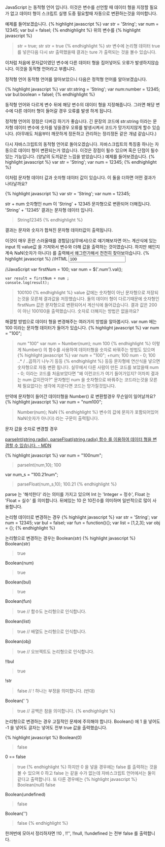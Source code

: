JavaScript 는 동적형 언어 입니다.
이것은 변수를 선언할 때 데이터 형을 지정할 필요가 없고 
데이터 형이 스크립트 실행 도중 필요할때 자동으로 변환하는것을 의미합니다.

예제를 들어보겠습니다.
{% highlight javascript %}
  var str = 'String';
  var num = 12345;
  var bul = falsel;
{% endhighlight %}
위의 변수를
{% highlight javascript %}
  > str = true;
  > str
  > str = true
{% endhighlight %}
str 변수에 논리형 데이터 true 를 넣은다음 다시 str 출력했을때 결과는
> ture 가 출력되는 것을 볼수 있습니다.

이처럼 처음에 문자값이였던 변수에 다른 데이터 형을 집어넣어도 오류가 발생하지않습니다.
이것을 동적형 언어라고 부릅니다.

정적형 언어
동적형 언어를 알아보았으니 다음은 정적형 언어를 알아보겠습니다.

{% highlight javascript %}
  var str:string = 'String';
  var num:number = 12345;
  var bul:boolean = falsel;
{% endhighlight %}

동적형 언어와 다르게 변수 뒤에 해당 변수의 데이터 형을 지정해줍니다.
그러면 해당 변수에 다른 데이터 형이 들어갈 경우 오류를 발생 하게 됩니다.

정적형 언어의 장점은 디버깅 하기가 좋습니다.
긴 문장의 코드에 str:string 이라는 문자형 데이터 변수에
숫자를 넣을경우 오류를 발생시켜서 코드가 망가지지않게 할수 있습니다.
(아무래도 처음부터 깨끗하게 정돈하고 관리하는 정리정돈 같은 개념 같습니다.)


다시 자바스크립트의 동적형 언어로 돌아오겠습니다.
자바스크립트의 특징중 하나는 자동으로 데이터 형이 변환되는거 였습니다.
이것은 장점이 될수 있으며 혹은 단점이 될수있는 기능입니다. (양날의 도끼같은 느낌을 받았습니다.)
예제를 들어보겠습니다.
{% highlight javascript %}
  var str = 'String';
  var num = 12345;
{% endhighlight %}

이처럼 문자형 데이터 값과 숫자형 데이터 값이 있습니다.
이 둘을 더하면 어떤 결과가 나타날까요?

{% highlight javascript %}
  var str = 'String';
  var num = 12345;
  
  str + num
  숫자형인 num 이
  'String' + 12345
  문자형으로 변환되어 더해집니다.
  'String' + '12345'
  결과는 문자형 데이터 입니다.
  > String12345
{% endhighlight %}

결과는 문자와 숫자가 합쳐진 문자형 데이터값이 출력됩니다.

이것이 매우 혼란 스러울때를 경험담(실무에서)으로 얘기해보자면
어느 계산식에 있는 input 의 value값 을 가져와서 변수와 더해 값을 출력하는 것이였습니다. 
하지만 왜인지 계속 NaN(숫자가 아니다) 를 출력해서 왜그런가해서 천천히 찾아보아습니다.
{% highlight javascript %}
  //HTML
  <input value="100" class="num">

  //JavaScript
    var firstNum = 100;
    var num = $('.num').val();

    var result = firstNum + num ;
    console.log(result);

  > 100100
{% endhighlight %}
value 값에는 숫자형이 아닌 문자형으로 저장되는것을 모른체 결과값을 저장했습니다.
둘의 데이터 형이 다르기때문에 숫자형인 firstNum 값은 문자형으로 변환되어서 계산식에 들어갔습니다.
결과 값은 200 이 아닌 100100을 출력했습니다. 
숫자로 더해지는 방법은 없을까요?

해결할 방법으로 데이터 형을 변경해주는 여러가지 방법을 알아봅시다.
var num 에는 100 이라는 문자형 데이터가 들어가 있습니다.
{% highlight javascript %}
  var num = "100";
  > num
  > "100"
  var num = Number(num);
  > num
  > 100
{% endhighlight %}
이렇게 Number() 의 함수를 사용하여 데이터형을 숫자로 바꿔주는 방법도 있으며
{% highlight javascript %}
  var num = "100";
  > +num;
  > 100
  > num  - 0;
  > 100
  ..* / ..곱하기 나누기 등등
{% endhighlight %}
등등 문자형에 연산식을 넣으면 숫자형으로 자동 변환 됩니다.
실무에서 다른 사람이 만든 코드를 보았을때
>num - 0; 이라는 코드를 처음보았다면 "왜 이런코드가 여기 들어가있지? 어차피 결과는 num 값이잔아?"
문자형인 num 을 숫자형으로 바꿔주는 코드라는것을 모른체 필요없다는 생각에 지운다면 코드는 망가질것입니다.

만약에 문자형이 들어간 데이터형을 Number() 로 변환할경우 무슨일이 일어날까요?
{% highlight javascript %}
  var num = "num100";
  > Number(num);
  > NaN
{% endhighlight %}
변수의 값에 문자가 포함되어있어 NaN(숫자가 아니다) 라는 구문이 출력됩니다.

문자 값을 숫자로 변경할 경우
<div class="pro-txt">
	<a href="https://developer.mozilla.org/ko/docs/Web/JavaScript/Reference/Global_Objects/parseInt" target="_blank">parseInt(string,radix), parseFloat(string,radix) 함수 를 이용하여 데이터 형을 변경할 수 있습니다. - MDN</a>
</div>

{% highlight javascript %}
  var num = "100num";
  > parseInt(num,10);
  > 100

  var num_s = "100.21num";
  > parseFloat(num_s,10);
  > 100.21
{% endhighlight %}

parse 는 '해석한다' 라는 의미를 가지고 있으며 
Int 는 'Integer = 정수', Float 는 'Float = 실수' 를 의미합니다.
뒤에있는 10 은 10진수를 의미하며 일반적으로 많이 사용합니다.

논리형 데이터로 변경하는 경우
{% highlight javascript %}
  var str = 'String';
  var num = 12345;
  var bul = falsel;
  var fun = function(){};
  var list = [1,2,3];
  var obj = {};
{% endhighlight %}

논리형으로 변경하는 경우는 Boolean(str)
{% highlight javascript %}
  Boolean(str)
  > true
  
  Boolean(num)
  > true
  
  Boolean(bul)
  > true
  
  Boolean(fun)
  > true // 함수도 논리형으로 인식합니다.
  
  Boolean(list)
  > true // 배열도 논리형으로 인식합니다.
  
  Boolean(obj)
  > true // 오브젝트도 논리형으로 인식합니다.
  
  !!bul
  > true
  
  !str
  > false // ! 하나는 부정을 의미합니다. (반대)
  
  Boolean(' ')
  > true // 공백은 참을 의미합니다.
{% endhighlight %}

논리형으로 변경하는 경우 고질적인 문제에 주의해야 합니다.
Boolean() 에 1 을 넣어도 -1 을 넣어도 글자는 넣어도 전부 true 값을 출력했습니다.

{% highlight javascript %}
Boolean(0)
> false

0 == false
> true
{% endhighlight %}
하지만 0 을 넣을 경우에는 false 를 출력하는 것을 볼 수 있으며
0 하고 false 는 같을 수가 없는데 자바스크립트 언어에서는 둘이 같다고 출력합니다.
또 다른 경우에는 
{% highlight javascript %}
Boolean(null)
> false

Boolean(undefined)
> false

Boolean('')
> false
{% endhighlight %}

한꺼번에 모아서 정리하자면
!!0 , !!'', !!null, !!undefined
는 전부 false 를 출력합니다.
